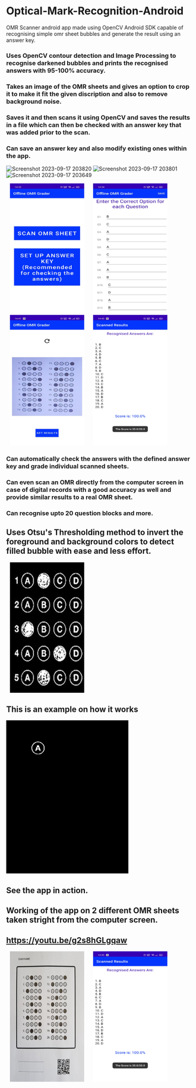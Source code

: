 # Optical-Mark-Recognition-Android

OMR Scanner android app made using OpenCV Android SDK capable of recognising simple omr sheet bubbles and generate the result using an answer key.

### Uses OpenCV contour detection and Image Processing to recognise darkened bubbles and prints the recognised answers with 95-100% accuracy.
### Takes an image of the OMR sheets and gives an option to crop it to make it fit the given discription and also to remove background noise.
### Saves it and then scans it using OpenCV and saves the results in a file which can then be checked with an answer key that was added prior to the scan.
### Can save an answer key and also modify existing ones within the app.


![Screenshot 2023-09-17 203820](https://github.com/NaimParvez/OmrScannerApp/assets/116740784/c7967682-bdea-490f-bf2e-961c9585fa5b)
![Screenshot 2023-09-17 203801](https://github.com/NaimParvez/OmrScannerApp/assets/116740784/1a720abe-88bb-4810-bb79-bc81634b43a4)
![Screenshot 2023-09-17 203649](https://github.com/NaimParvez/OmrScannerApp/assets/116740784/4f01fb9a-b004-4ef0-9864-f7e11d5e45ec)
<p> <img hspace="10" src="https://github.com/KunalFarmah98/Optical-Mark-Recognition-Android/blob/main/app/src/main/res/raw/s1.jpeg" width =200 
  height = 350/>
<img hspace="10" src="https://github.com/KunalFarmah98/Optical-Mark-Recognition-Android/blob/main/app/src/main/res/raw/s3.jpeg" width =200 
  height = 350/>
<img hspace="10" src="https://github.com/KunalFarmah98/Optical-Mark-Recognition-Android/blob/main/app/src/main/res/raw/s2.jpeg" width =200 
  height = 350/>
<img hspace="10" src="https://github.com/KunalFarmah98/Optical-Mark-Recognition-Android/blob/main/app/src/main/res/raw/s4.jpeg" width =200 
  height = 350/>
</p>

### Can automatically check the answers with the defined answer key and grade individual scanned sheets.
### Can even scan an OMR directly from the computer screen in case of digital records with a good accuracy as well and provide similar results to a real OMR sheet.
### Can recognise upto 20 question blocks and more.
##
## Uses Otsu's Thresholding method to invert the foreground and background colors to detect filled bubble with ease and less effort.
<p> <img hspace="10" src="https://github.com/KunalFarmah98/Optical-Mark-Recognition-Android/blob/main/app/src/main/res/raw/otsu_s_thresholding.jpg" width =200 
  height = 350/></p>
 
## This is an example on how it works
![Alt Text](https://github.com/KunalFarmah98/Optical-Mark-Recognition-Android/blob/main/app/src/main/res/raw/how_threshold_works.gif)

## See the app in action.
## Working of the app on 2 different OMR sheets taken stright from the computer screen.
## https://youtu.be/g2s8hGLgqaw
<p> <img hspace="10" src="https://github.com/KunalFarmah98/Optical-Mark-Recognition-Android/blob/main/app/src/main/res/raw/sheet_1.jpg" width =200 
  height = 350/>
<img hspace="10" src="https://github.com/KunalFarmah98/Optical-Mark-Recognition-Android/blob/main/app/src/main/res/raw/demo_1.jpeg" width =200 
  height = 350/></p>
